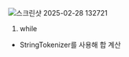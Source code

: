![스크린샷 2025-02-28 132721](https://github.com/user-attachments/assets/7c942c21-f1e3-489f-bd17-96ba4a057aa1)

1. while
- StringTokenizer를 사용해 합 계산